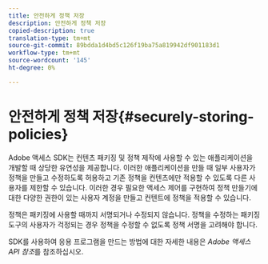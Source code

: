 ```yaml
---
title: 안전하게 정책 저장
description: 안전하게 정책 저장
copied-description: true
translation-type: tm+mt
source-git-commit: 89bdda1d4bd5c126f19ba75a819942df901183d1
workflow-type: tm+mt
source-wordcount: '145'
ht-degree: 0%

---
```



# 안전하게 정책 저장{#securely-storing-policies}

Adobe 액세스 SDK는 컨텐츠 패키징 및 정책 제작에 사용할 수 있는 애플리케이션을 개발할 때 상당한 유연성을 제공합니다. 이러한 애플리케이션을 만들 때 일부 사용자가 정책을 만들고 수정하도록 허용하고 기존 정책을 컨텐츠에만 적용할 수 있도록 다른 사용자를 제한할 수 있습니다. 이러한 경우 필요한 액세스 제어를 구현하여 정책 만들기에 대한 다양한 권한이 있는 사용자 계정을 만들고 컨텐트에 정책을 적용할 수 있습니다.

정책은 패키징에 사용할 때까지 서명되거나 수정되지 않습니다. 정책을 수정하는 패키징 도구의 사용자가 걱정되는 경우 정책을 수정할 수 없도록 정책 서명을 고려해야 합니다.

SDK를 사용하여 응용 프로그램을 만드는 방법에 대한 자세한 내용은 *Adobe 액세스 API 참조*&#x200B;를 참조하십시오.
